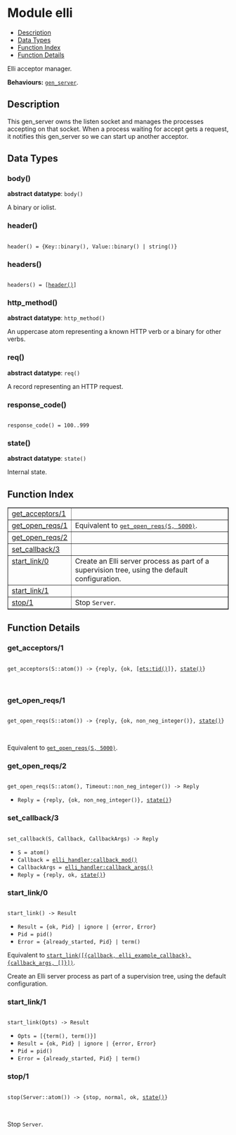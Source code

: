 

# Module elli #
* [Description](#description)
* [Data Types](#types)
* [Function Index](#index)
* [Function Details](#functions)

Elli acceptor manager.

__Behaviours:__ [`gen_server`](gen_server.md).

<a name="description"></a>

## Description ##
This gen_server owns the listen socket and manages the processes
accepting on that socket. When a process waiting for accept gets a
request, it notifies this gen_server so we can start up another
acceptor.

<a name="types"></a>

## Data Types ##




### <a name="type-body">body()</a> ###


__abstract datatype__: `body()`

A binary or iolist.



### <a name="type-header">header()</a> ###


<pre><code>
header() = {Key::binary(), Value::binary() | string()}
</code></pre>




### <a name="type-headers">headers()</a> ###


<pre><code>
headers() = [<a href="#type-header">header()</a>]
</code></pre>




### <a name="type-http_method">http_method()</a> ###


__abstract datatype__: `http_method()`

An uppercase atom representing a known HTTP verb or a
binary for other verbs.



### <a name="type-req">req()</a> ###


__abstract datatype__: `req()`

A record representing an HTTP request.



### <a name="type-response_code">response_code()</a> ###


<pre><code>
response_code() = 100..999
</code></pre>




### <a name="type-state">state()</a> ###


__abstract datatype__: `state()`

Internal state.

<a name="index"></a>

## Function Index ##


<table width="100%" border="1" cellspacing="0" cellpadding="2" summary="function index"><tr><td valign="top"><a href="#get_acceptors-1">get_acceptors/1</a></td><td></td></tr><tr><td valign="top"><a href="#get_open_reqs-1">get_open_reqs/1</a></td><td>Equivalent to <a href="#get_open_reqs-2"><tt>get_open_reqs(S, 5000)</tt></a>.</td></tr><tr><td valign="top"><a href="#get_open_reqs-2">get_open_reqs/2</a></td><td></td></tr><tr><td valign="top"><a href="#set_callback-3">set_callback/3</a></td><td></td></tr><tr><td valign="top"><a href="#start_link-0">start_link/0</a></td><td>Create an Elli server process as part of a supervision tree, using the
default configuration.</td></tr><tr><td valign="top"><a href="#start_link-1">start_link/1</a></td><td></td></tr><tr><td valign="top"><a href="#stop-1">stop/1</a></td><td>Stop <code>Server</code>.</td></tr></table>


<a name="functions"></a>

## Function Details ##

<a name="get_acceptors-1"></a>

### get_acceptors/1 ###

<pre><code>
get_acceptors(S::atom()) -&gt; {reply, {ok, [<a href="ets.md#type-tid">ets:tid()</a>]}, <a href="#type-state">state()</a>}
</code></pre>
<br />

<a name="get_open_reqs-1"></a>

### get_open_reqs/1 ###

<pre><code>
get_open_reqs(S::atom()) -&gt; {reply, {ok, non_neg_integer()}, <a href="#type-state">state()</a>}
</code></pre>
<br />

Equivalent to [`get_open_reqs(S, 5000)`](#get_open_reqs-2).

<a name="get_open_reqs-2"></a>

### get_open_reqs/2 ###

<pre><code>
get_open_reqs(S::atom(), Timeout::non_neg_integer()) -&gt; Reply
</code></pre>

<ul class="definitions"><li><code>Reply = {reply, {ok, non_neg_integer()}, <a href="#type-state">state()</a>}</code></li></ul>

<a name="set_callback-3"></a>

### set_callback/3 ###

<pre><code>
set_callback(S, Callback, CallbackArgs) -&gt; Reply
</code></pre>

<ul class="definitions"><li><code>S = atom()</code></li><li><code>Callback = <a href="elli_handler.md#type-callback_mod">elli_handler:callback_mod()</a></code></li><li><code>CallbackArgs = <a href="elli_handler.md#type-callback_args">elli_handler:callback_args()</a></code></li><li><code>Reply = {reply, ok, <a href="#type-state">state()</a>}</code></li></ul>

<a name="start_link-0"></a>

### start_link/0 ###

<pre><code>
start_link() -&gt; Result
</code></pre>

<ul class="definitions"><li><code>Result = {ok, Pid} | ignore | {error, Error}</code></li><li><code>Pid = pid()</code></li><li><code>Error = {already_started, Pid} | term()</code></li></ul>

Equivalent to [`start_link([{callback, elli_example_callback},{callback_args, []}])`](#start_link-1).

Create an Elli server process as part of a supervision tree, using the
default configuration.

<a name="start_link-1"></a>

### start_link/1 ###

<pre><code>
start_link(Opts) -&gt; Result
</code></pre>

<ul class="definitions"><li><code>Opts = [{term(), term()}]</code></li><li><code>Result = {ok, Pid} | ignore | {error, Error}</code></li><li><code>Pid = pid()</code></li><li><code>Error = {already_started, Pid} | term()</code></li></ul>

<a name="stop-1"></a>

### stop/1 ###

<pre><code>
stop(Server::atom()) -&gt; {stop, normal, ok, <a href="#type-state">state()</a>}
</code></pre>
<br />

Stop `Server`.

